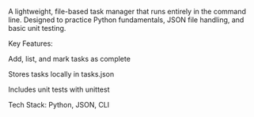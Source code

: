 A lightweight, file-based task manager that runs entirely in the command line. Designed to practice Python fundamentals, JSON file handling, and basic unit testing.

Key Features:

Add, list, and mark tasks as complete

Stores tasks locally in tasks.json

Includes unit tests with unittest

Tech Stack: Python, JSON, CLI
